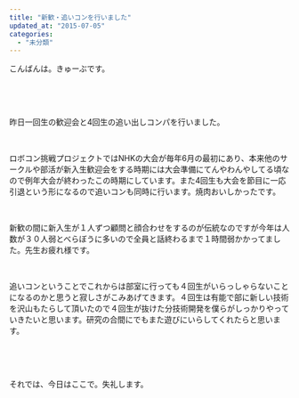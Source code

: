 ```yaml
---
title: "新歓・追いコンを行いました"
updated_at: "2015-07-05"
categories: 
  - "未分類"
---
```


こんばんは。きゅーぶです。

 

 

昨日一回生の歓迎会と4回生の追い出しコンパを行いました。

 

ロボコン挑戦プロジェクトではNHKの大会が毎年6月の最初にあり、本来他のサークルや部活が新入生歓迎会をする時期には大会準備にてんやわんやしてる頃なので例年大会が終わったこの時期にしています。また4回生も大会を節目に一応引退という形になるので追いコンも同時に行います。焼肉おいしかったです。

 

新歓の間に新入生が１人ずつ顧問と顔合わせをするのが伝統なのですが今年は人数が３０人弱とべらぼうに多いので全員と話終わるまで１時間弱かかってました。先生お疲れ様です。

 

追いコンということでこれからは部室に行っても４回生がいらっしゃらないことになるのかと思うと寂しさがこみあげてきます。４回生は有能で部に新しい技術を沢山もたらして頂いたので４回生が抜けた分技術開発を僕らがしっかりやっていきたいと思います。研究の合間にでもまた遊びにいらしてくれたらと思います。

 

 

それでは、今日はここで。失礼します。
